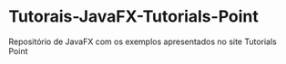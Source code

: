 # Tutorais-JavaFX-Tutorials-Point
Repositório de JavaFX com os exemplos apresentados no site Tutorials Point

